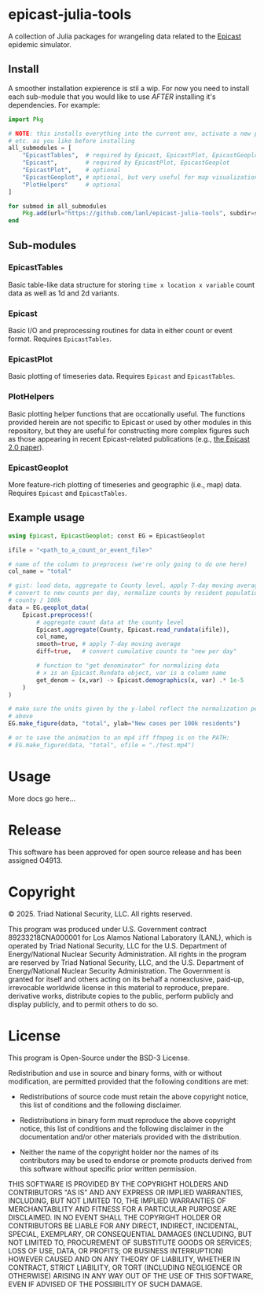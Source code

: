 # epicast-julia-tools
A collection of Julia packages for wrangeling data related to the [Epicast](https://arxiv.org/abs/2504.03604) epidemic simulator.

## Install

A smoother installation expierence is stil a wip. For now you need to install each sub-module that you would like to use *AFTER* installing it's dependencies. For example:

```julia
import Pkg

# NOTE: this installs everything into the current env, activate a new project
# etc. as you like before installing
all_submodules = [
    "EpicastTables",  # required by Epicast, EpicastPlot, EpicastGeoplot
    "Epicast",        # required by EpicastPlot, EpicastGeoplot
    "EpicastPlot",    # optional
    "EpicastGeoplot", # optional, but very useful for map visualizations
    "PlotHelpers"     # optional
]

for submod in all_submodules
    Pkg.add(url="https://github.com/lanl/epicast-julia-tools", subdir=submod)
end
```

## Sub-modules

### EpicastTables

Basic table-like data structure for storing `time x location x variable` count data as well as 1d and 2d variants. 

### Epicast

Basic I/O and preprocessing routines for data in either count or event format. Requires `EpicastTables`.

### EpicastPlot

Basic plotting of timeseries data. Requires `Epicast` and `EpicastTables`.

### PlotHelpers

Basic plotting helper functions that are occationally useful. The functions provided herein are not specific to Epicast or used by other modules in this repository, but they are useful for constructing more complex figures such as those appearing in recent Epicast-related publications (e.g., [the Epicast 2.0 paper](https://arxiv.org/abs/2504.03604)).

### EpicastGeoplot

More feature-rich plotting of timeseries and geographic (i.e., map) data. Requires `Epicast` and `EpicastTables`.

## Example usage
```julia
using Epicast, EpicastGeoplot; const EG = EpicastGeoplot

ifile = "<path_to_a_count_or_event_file>"

# name of the column to preprocess (we're only going to do one here)
col_name = "total"

# gist: load data, aggregate to County level, apply 7-day moving average
# convert to new counts per day, normalize counts by resident population of each
# county / 100k
data = EG.geoplot_data(
    Epicast.preprocess!(
        # aggregate count data at the county level
        Epicast.aggregate(County, Epicast.read_rundata(ifile)),
        col_name,
        smooth=true, # apply 7-day moving average
        diff=true,   # convert cumulative counts to "new per day"

        # function to "get denominator" for normalizing data
        # x is an Epicast.Rundata object, var is a column name
        get_denom = (x,var) -> Epicast.demographics(x, var) .* 1e-5
    )
)

# make sure the units given by the y-label reflect the normalization performed
# above
EG.make_figure(data, "total", ylab="New cases per 100k residents")

# or to save the animation to an mp4 iff ffmpeg is on the PATH:
# EG.make_figure(data, "total", ofile = "./test.mp4")

```

# Usage

More docs go here...

# Release

This software has been approved for open source release and has been assigned O4913.

# Copyright

© 2025. Triad National Security, LLC. All rights reserved.

This program was produced under U.S. Government contract 89233218CNA000001 for Los Alamos National Laboratory (LANL), which is operated by Triad National Security, LLC for the U.S. Department of Energy/National Nuclear Security Administration. All rights in the program are reserved by Triad National Security, LLC, and the U.S. Department of Energy/National Nuclear Security Administration. The Government is granted for itself and others acting on its behalf a nonexclusive, paid-up, irrevocable worldwide license in this material to reproduce, prepare. derivative works, distribute copies to the public, perform publicly and display publicly, and to permit others to do so.

# License

This program is Open-Source under the BSD-3 License.

Redistribution and use in source and binary forms, with or without modification, are permitted provided that the following conditions are met:

* Redistributions of source code must retain the above copyright notice, this list of conditions and the following disclaimer.

* Redistributions in binary form must reproduce the above copyright notice, this list of conditions and the following disclaimer in the documentation and/or other materials provided with the distribution.

* Neither the name of the copyright holder nor the names of its contributors may be used to endorse or promote products derived from this software without specific prior written permission.

THIS SOFTWARE IS PROVIDED BY THE COPYRIGHT HOLDERS AND CONTRIBUTORS "AS IS" AND ANY EXPRESS OR IMPLIED WARRANTIES, INCLUDING, BUT NOT LIMITED TO, THE IMPLIED WARRANTIES OF MERCHANTABILITY AND FITNESS FOR A PARTICULAR PURPOSE ARE DISCLAIMED. IN NO EVENT SHALL THE COPYRIGHT HOLDER OR CONTRIBUTORS BE LIABLE FOR ANY DIRECT, INDIRECT, INCIDENTAL, SPECIAL, EXEMPLARY, OR CONSEQUENTIAL DAMAGES (INCLUDING, BUT NOT LIMITED TO, PROCUREMENT OF SUBSTITUTE GOODS OR SERVICES; LOSS OF USE, DATA, OR PROFITS; OR BUSINESS INTERRUPTION) HOWEVER CAUSED AND ON ANY THEORY OF LIABILITY, WHETHER IN CONTRACT, STRICT LIABILITY, OR TORT (INCLUDING NEGLIGENCE OR OTHERWISE) ARISING IN ANY WAY OUT OF THE USE OF THIS SOFTWARE, EVEN IF ADVISED OF THE POSSIBILITY OF SUCH DAMAGE.

